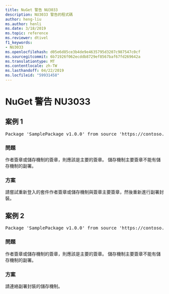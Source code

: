 ```yaml
---
title: NuGet 警告 NU3033
description: NU3033 警告的程式碼
author: heng-liu
ms.author: henli
ms.date: 3/18/2019
ms.topic: reference
ms.reviewer: dtivel
f1_keywords:
- NU3033
ms.openlocfilehash: d05e6d85ce3b4de9e4635795d3207c987547c0cf
ms.sourcegitcommit: 6b71926f062ecddb8729ef8567baf67fd269642a
ms.translationtype: MT
ms.contentlocale: zh-TW
ms.lasthandoff: 04/22/2019
ms.locfileid: "59931458"
---
```

# <a name="nuget-warning-nu3033"></a>NuGet 警告 NU3033

## <a name="scenario-1"></a>案例 1

<pre>Package 'SamplePackage v1.0.0' from source 'https://contoso.com/index.json': A repository primary signature must not have a repository countersignature.</pre>

### <a name="issue"></a>問題

作者簽章或儲存機制的簽章，則應該是主要的簽章。 儲存機制主要簽章不能有儲存機制的副署。

### <a name="solution"></a>方案

請嘗試重新登入的套件作者簽章或儲存機制與簽章主要簽章，然後重新進行副署封裝。



## <a name="scenario-2"></a>案例 2

<pre>Package 'SamplePackage v1.0.0' from source 'https://contoso.com/index.json': A repository primary signature must not have a repository countersignature.</pre>

### <a name="issue"></a>問題

作者簽章或儲存機制的簽章，則應該是主要的簽章。 儲存機制主要簽章不能有儲存機制的副署。

### <a name="solution"></a>方案

請連絡副署封裝的儲存機制。